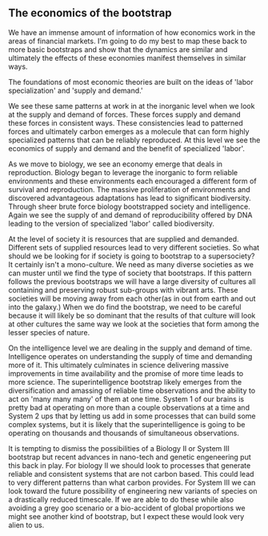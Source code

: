 
## The economics of the bootstrap

We have an immense amount of information of how economics work in the areas of financial markets. I'm going to do my best to map these back to more basic bootstraps and show that the dynamics are similar and ultimately the effects of these economies manifest themselves in similar ways.

The foundations of most economic theories are built on the ideas of 'labor specialization' and 'supply and demand.'

We see these same patterns at work in at the inorganic level when we look at the supply and demand of forces. These forces supply and demand these forces in consistent ways. These consistencies lead to patterned forces and ultimately carbon emerges as a molecule that can form highly specialized patterns that can be reliably reproduced. At this level we see the economics of supply and demand and the benefit of specialized 'labor'.

As we move to biology, we see an economy emerge that deals in reproduction. Biology began to leverage the inorganic to form reliable environments and these environments each encouraged a different form of survival and reproduction. The massive proliferation of environments and discovered advantageous adaptations has lead to significant biodiversity. Through sheer brute force biology bootstrapped society and intelligence. Again we see the supply of and demand of reproducibility offered by DNA leading to the version of specialized 'labor' called biodiversity.

At the level of society it is resources that are supplied and demanded. Different sets of supplied resources lead to very different societies. So what should we be looking for if society is going to bootstrap to a supersociety? It certainly isn't a mono-culture. We need as many diverse societies as we can muster until we find the type of society that bootstraps. If this pattern follows the previous bootstraps we will have a large diversity of cultures all containing and preserving robust sub-groups with vibrant arts. These societies will be moving away from each other(as in out from earth and out into the galaxy.) When we do find the bootstrap, we need to be careful because it will likely be so dominant that the results of that culture will look at other cultures the same way we look at the societies that form among the lesser species of nature.

On the intelligence level we are dealing in the supply and demand of time. Intelligence operates on understanding the supply of time and demanding more of it. This ultimately culminates in science delivering massive improvements in time availability and the promise of more time leads to more science. The superintelligence bootstrap likely emerges from the diversification and amassing of reliable time observations and the ability to act on 'many many many' of them at one time. System 1 of our brains is pretty bad at operating on more than a couple observations at a time and System 2 ups that by letting us add in some processes that can build some complex systems, but it is likely that the superintelligence is going to be operating on thousands and thousands of simultaneous observations.

It is tempting to dismiss the possibilities of a Biology II or System III bootstrap but recent advances in nano-tech and genetic engeneering put this back in play. For biology II we should look to processes that generate reliable and consistent systems that are not carbon based. This could lead to very different patterns than what carbon provides. For System III we can look toward the future possibility of engineering new variants of species on a drastically reduced timescale. If we are able to do these while also avoiding a grey goo scenario or a bio-accident of global proportions we might see another kind of bootstrap, but I expect these would look very alien to us.




